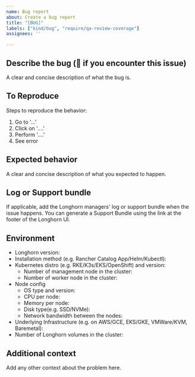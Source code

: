 ```yaml
---
name: Bug report
about: Create a bug report
title: "[BUG]"
labels: ["kind/bug", "require/qa-review-coverage"]
assignees: ''

---
```


## Describe the bug (🐛 if you encounter this issue)

A clear and concise description of what the bug is.

## To Reproduce

Steps to reproduce the behavior:
1. Go to '...'
2. Click on '....'
3. Perform '....'
4. See error

## Expected behavior

A clear and concise description of what you expected to happen.

## Log or Support bundle

If applicable, add the Longhorn managers' log or support bundle when the issue happens. 
You can generate a Support Bundle using the link at the footer of the Longhorn UI.

## Environment

 - Longhorn version:
 - Installation method (e.g. Rancher Catalog App/Helm/Kubectl):
 - Kubernetes distro (e.g. RKE/K3s/EKS/OpenShift) and version:
   - Number of management node in the cluster:
   - Number of worker node in the cluster:
 - Node config
   - OS type and version:
   - CPU per node:
   - Memory per node:
   - Disk type(e.g. SSD/NVMe):
   - Network bandwidth between the nodes:
 - Underlying Infrastructure (e.g. on AWS/GCE, EKS/GKE, VMWare/KVM, Baremetal):
 - Number of Longhorn volumes in the cluster:

## Additional context

Add any other context about the problem here.
